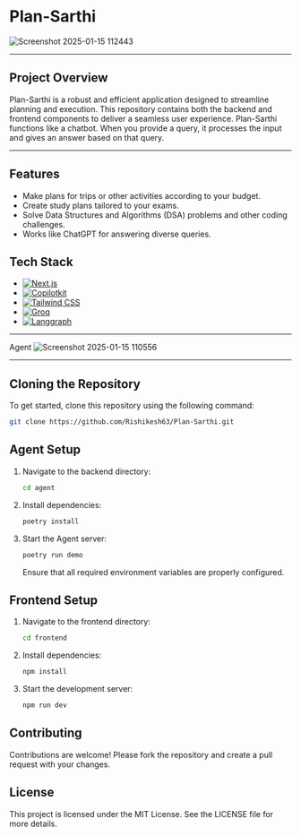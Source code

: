 # Plan-Sarthi
![Screenshot 2025-01-15 112443](https://github.com/user-attachments/assets/fc39d0e8-ee85-4775-9dbc-7dd22461ba8c)

---
## Project Overview
Plan-Sarthi is a robust and efficient application designed to streamline planning and execution. This repository contains both the backend and frontend components to deliver a seamless user experience. 
Plan-Sarthi functions like a chatbot. When you provide a query, it processes the input and gives an answer based on that query.

---
## Features
- Make plans for trips or other activities according to your budget.
- Create study plans tailored to your exams.
- Solve Data Structures and Algorithms (DSA) problems and other coding challenges.
- Works like ChatGPT for answering diverse queries.

## Tech Stack
- [![Next.js](https://img.shields.io/badge/-Next.js-000?logo=next.js&logoColor=white)](https://nextjs.org/)
- [![Copilotkit](https://img.shields.io/badge/-Copilotkit-blue)](https://www.copilotkit.ai/)
- [![Tailwind CSS](https://img.shields.io/badge/-Tailwind_CSS-38B2AC?logo=tailwind-css&logoColor=white)](https://tailwindcss.com/)
- [![Groq](https://img.shields.io/badge/-Groq-orange)](https://groq.com/)
- [![Langgraph](https://img.shields.io/badge/-Langgraph-green)](https://langchain-ai.github.io/langgraph/)

---
Agent
![Screenshot 2025-01-15 110556](https://github.com/user-attachments/assets/b22e6264-5d86-4feb-ac71-84b86b8f0892)


---
## Cloning the Repository
To get started, clone this repository using the following command:
```bash
git clone https://github.com/Rishikesh63/Plan-Sarthi.git
```

## Agent Setup
1. Navigate to the backend directory:
   ```bash
   cd agent
   ```
2. Install dependencies:
   ```bash
   poetry install
   ```
3. Start the Agent server:
   ```bash
   poetry run demo
   ```
   Ensure that all required environment variables are properly configured.

## Frontend Setup
1. Navigate to the frontend directory:
   ```bash
   cd frontend
   ```
2. Install dependencies:
   ```bash
   npm install
   ```
3. Start the development server:
   ```bash
   npm run dev
   ```

## Contributing
Contributions are welcome! Please fork the repository and create a pull request with your changes.

## License
This project is licensed under the MIT License. See the LICENSE file for more details.
